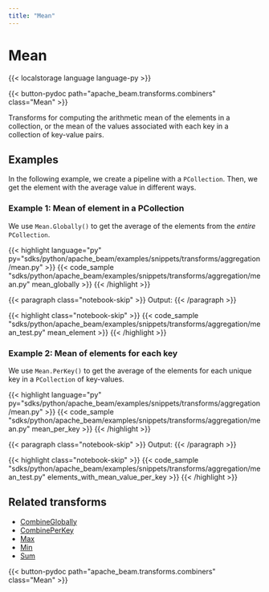 ```yaml
---
title: "Mean"
---
```

<!--
Licensed under the Apache License, Version 2.0 (the "License");
you may not use this file except in compliance with the License.
You may obtain a copy of the License at

http://www.apache.org/licenses/LICENSE-2.0

Unless required by applicable law or agreed to in writing, software
distributed under the License is distributed on an "AS IS" BASIS,
WITHOUT WARRANTIES OR CONDITIONS OF ANY KIND, either express or implied.
See the License for the specific language governing permissions and
limitations under the License.
-->

# Mean

{{< localstorage language language-py >}}

{{< button-pydoc path="apache_beam.transforms.combiners" class="Mean" >}}

Transforms for computing the arithmetic mean of the elements in a collection,
or the mean of the values associated with each key in a collection of
key-value pairs.

## Examples

In the following example, we create a pipeline with a `PCollection`.
Then, we get the element with the average value in different ways.

### Example 1: Mean of element in a PCollection

We use `Mean.Globally()` to get the average of the elements from the *entire* `PCollection`.

{{< highlight language="py" py="sdks/python/apache_beam/examples/snippets/transforms/aggregation/mean.py" >}}
{{< code_sample "sdks/python/apache_beam/examples/snippets/transforms/aggregation/mean.py" mean_globally >}}
{{< /highlight >}}

{{< paragraph class="notebook-skip" >}}
Output:
{{< /paragraph >}}

{{< highlight class="notebook-skip" >}}
{{< code_sample "sdks/python/apache_beam/examples/snippets/transforms/aggregation/mean_test.py" mean_element >}}
{{< /highlight >}}

### Example 2: Mean of elements for each key

We use `Mean.PerKey()` to get the average of the elements for each unique key in a `PCollection` of key-values.

{{< highlight language="py" py="sdks/python/apache_beam/examples/snippets/transforms/aggregation/mean.py" >}}
{{< code_sample "sdks/python/apache_beam/examples/snippets/transforms/aggregation/mean.py" mean_per_key >}}
{{< /highlight >}}

{{< paragraph class="notebook-skip" >}}
Output:
{{< /paragraph >}}

{{< highlight class="notebook-skip" >}}
{{< code_sample "sdks/python/apache_beam/examples/snippets/transforms/aggregation/mean_test.py" elements_with_mean_value_per_key >}}
{{< /highlight >}}

## Related transforms

* [CombineGlobally](/documentation/transforms/python/aggregation/combineglobally)
* [CombinePerKey](/documentation/transforms/python/aggregation/combineperkey)
* [Max](/documentation/transforms/python/aggregation/max)
* [Min](/documentation/transforms/python/aggregation/min)
* [Sum](/documentation/transforms/python/aggregation/sum)

{{< button-pydoc path="apache_beam.transforms.combiners" class="Mean" >}}
